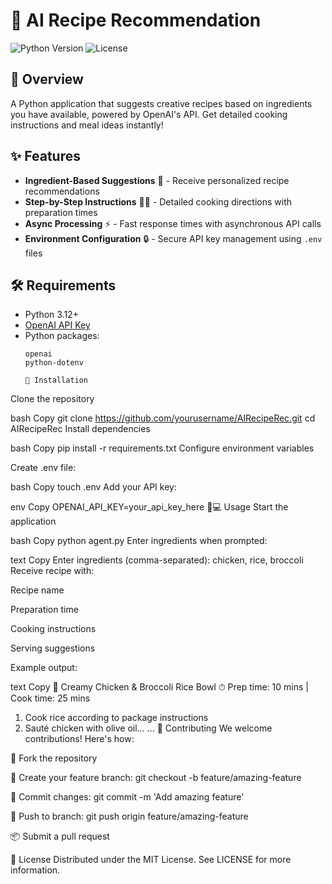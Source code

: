 # 🍳 AI Recipe Recommendation

![Python Version](https://img.shields.io/badge/python-3.12%2B-blue)
![License](https://img.shields.io/badge/license-MIT-green)

## 📖 Overview

A Python application that suggests creative recipes based on ingredients you have available, powered by OpenAI's API. Get detailed cooking instructions and meal ideas instantly!

## ✨ Features

- **Ingredient-Based Suggestions** 🥕 - Receive personalized recipe recommendations
- **Step-by-Step Instructions** 👩🍳 - Detailed cooking directions with preparation times
- **Async Processing** ⚡ - Fast response times with asynchronous API calls
- **Environment Configuration** 🔒 - Secure API key management using `.env` files

## 🛠 Requirements

- Python 3.12+
- [OpenAI API Key](https://platform.openai.com/api-keys)
- Python packages:
  ```text
  openai
  python-dotenv

  🚀 Installation
Clone the repository

bash
Copy
git clone https://github.com/yourusername/AIRecipeRec.git
cd AIRecipeRec
Install dependencies

bash
Copy
pip install -r requirements.txt
Configure environment variables

Create .env file:

bash
Copy
touch .env
Add your API key:

env
Copy
OPENAI_API_KEY=your_api_key_here
🧑💻 Usage
Start the application

bash
Copy
python agent.py
Enter ingredients when prompted:

text
Copy
Enter ingredients (comma-separated): chicken, rice, broccoli
Receive recipe with:

Recipe name

Preparation time

Cooking instructions

Serving suggestions

Example output:

text
Copy
🍴 Creamy Chicken & Broccoli Rice Bowl
⏱ Prep time: 10 mins | Cook time: 25 mins

1. Cook rice according to package instructions
2. Sauté chicken with olive oil...
...
🤝 Contributing
We welcome contributions! Here's how:

🍴 Fork the repository

🌿 Create your feature branch: git checkout -b feature/amazing-feature

💾 Commit changes: git commit -m 'Add amazing feature'

🚀 Push to branch: git push origin feature/amazing-feature

📦 Submit a pull request

📜 License
Distributed under the MIT License. See LICENSE for more information.
